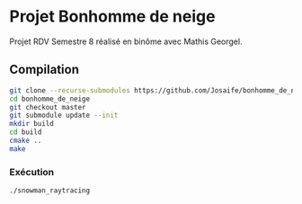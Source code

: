 # Projet Bonhomme de neige

Projet RDV Semestre 8 réalisé en binôme avec Mathis Georgel.

## Compilation
```sh
git clone --recurse-submodules https://github.com/Josaife/bonhomme_de_neige.git
cd bonhomme_de_neige
git checkout master
git submodule update --init
mkdir build
cd build
cmake ..  
make
```

### Exécution
```sh
./snowman_raytracing
```
